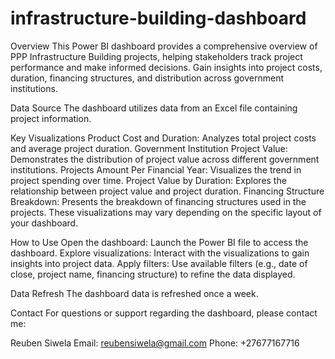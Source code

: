 # infrastructure-building-dashboard

Overview
This Power BI dashboard provides a comprehensive overview of PPP Infrastructure Building projects, helping stakeholders track project performance and make informed decisions. Gain insights into project costs, duration, financing structures, and distribution across government institutions.

Data Source
The dashboard utilizes data from an Excel file containing project information.

Key Visualizations
Product Cost and Duration: Analyzes total project costs and average project duration.
Government Institution Project Value: Demonstrates the distribution of project value across different government institutions.
Projects Amount Per Financial Year: Visualizes the trend in project spending over time.
Project Value by Duration: Explores the relationship between project value and project duration.
Financing Structure Breakdown: Presents the breakdown of financing structures used in the projects.
These visualizations may vary depending on the specific layout of your dashboard.

How to Use
Open the dashboard: Launch the Power BI file to access the dashboard.
Explore visualizations: Interact with the visualizations to gain insights into project data.
Apply filters: Use available filters (e.g., date of close, project name, financing structure) to refine the data displayed.

Data Refresh
The dashboard data is refreshed once a week.

Contact
For questions or support regarding the dashboard, please contact me:

Reuben Siwela
Email: reubensiwela@gmail.com
Phone: +27677167716







